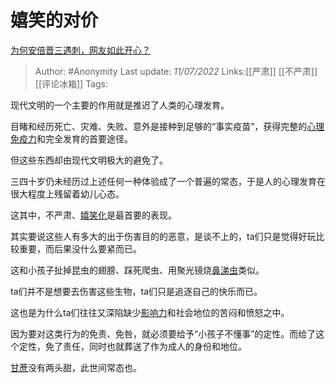 # 嬉笑的对价
[为何安倍晋三遇刺，网友如此开心？](https://www.zhihu.com/question/542183686/answer/2565337369)

> Author: #Anonymity
> Last update: *11/07/2022*
> Links:[[严肃]] [[不严肃]] [[评论冰箱]]
> Tags:

现代文明的一个主要的作用就是推迟了人类的心理发育。

目睹和经历死亡、灾难、失败、意外是接种到足够的“事实疫苗”，获得完整的[心理免疫力](https://www.zhihu.com/search?q=%E5%BF%83%E7%90%86%E5%85%8D%E7%96%AB%E5%8A%9B&search_source=Entity&hybrid_search_source=Entity&hybrid_search_extra=%7B%22sourceType%22%3A%22answer%22%2C%22sourceId%22%3A2565337369%7D)和完全发育的首要途径。

但这些东西却由现代文明极大的避免了。

三四十岁仍未经历过上述任何一种体验成了一个普遍的常态，于是人的心理发育在很大程度上残留着幼儿心态。

这其中，不严肃、[嬉笑化](https://www.zhihu.com/search?q=%E5%AC%89%E7%AC%91%E5%8C%96&search_source=Entity&hybrid_search_source=Entity&hybrid_search_extra=%7B%22sourceType%22%3A%22answer%22%2C%22sourceId%22%3A2565337369%7D)是最首要的表现。

其实要说这些人有多大的出于伤害目的的恶意，是谈不上的，ta们只是觉得好玩比较重要，而后果没什么要紧而已。

这和小孩子扯掉昆虫的翅膀、踩死爬虫、用聚光镜烧[鼻涕虫](https://www.zhihu.com/search?q=%E9%BC%BB%E6%B6%95%E8%99%AB&search_source=Entity&hybrid_search_source=Entity&hybrid_search_extra=%7B%22sourceType%22%3A%22answer%22%2C%22sourceId%22%3A2565337369%7D)类似。

ta们并不是想要去伤害这些生物，ta们只是追逐自己的快乐而已。

这也是为什么ta们往往又深陷缺少[影响力](https://www.zhihu.com/search?q=%E5%BD%B1%E5%93%8D%E5%8A%9B&search_source=Entity&hybrid_search_source=Entity&hybrid_search_extra=%7B%22sourceType%22%3A%22answer%22%2C%22sourceId%22%3A2565337369%7D)和社会地位的苦闷和愤怒之中。

因为要对这类行为的免责、免咎，就必须要给予“小孩子不懂事”的定性。而给了这个定性，免了责任，同时也就葬送了作为成人的身份和地位。

[甘蔗](https://www.zhihu.com/search?q=%E7%94%98%E8%94%97&search_source=Entity&hybrid_search_source=Entity&hybrid_search_extra=%7B%22sourceType%22%3A%22answer%22%2C%22sourceId%22%3A2565337369%7D)没有两头甜，此世间常态也。
